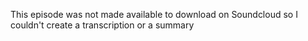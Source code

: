 This episode was not made available to download on Soundcloud so I couldn't create a transcription or a summary
